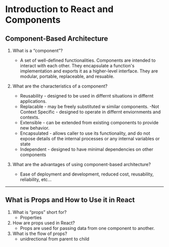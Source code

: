 # Introduction to React and Components

## Component-Based Architecture

1. What is a “component”?
    - A set of well-defined functionalities. Components are intended to interact with each other. They encapsulate a function's implementation and exports it as a higher-level interface. They are modular, portable, replaceable, and resuable.

2. What are the characteristics of a component?
    - Reusability - designed to be used in differnt situations in differnt applications.
    - Replacable - may be freely substituted w similar components.
    -Not Context Specific - designed to operate in differnt enviornments and contexts.
    - Extensible - can be extended from existing components to provide new behavior.
    - Encapsulated - allows caller to use its functionality, and do not expose details of the internal processes or any internal variables or state
    - Independent - designed to have minimal dependencies on other components
    
3. What are the advantages of using component-based architecture?
    - Ease of deployment and development, reduced cost, reusability, reliability, etc...

-----
## What is Props and How to Use it in React

1. What is “props” short for?
    - Properties
2. How are props used in React?
    - Props are used for passing data from one component to another.
3. What is the flow of props?
    - unidrectional from parent to child
